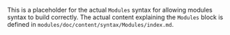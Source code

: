 This is a placeholder for the actual `Modules` syntax for allowing modules syntax to
build correctly. The actual content explaining the `Modules` block is defined in
`modules/doc/content/syntax/Modules/index.md`.
